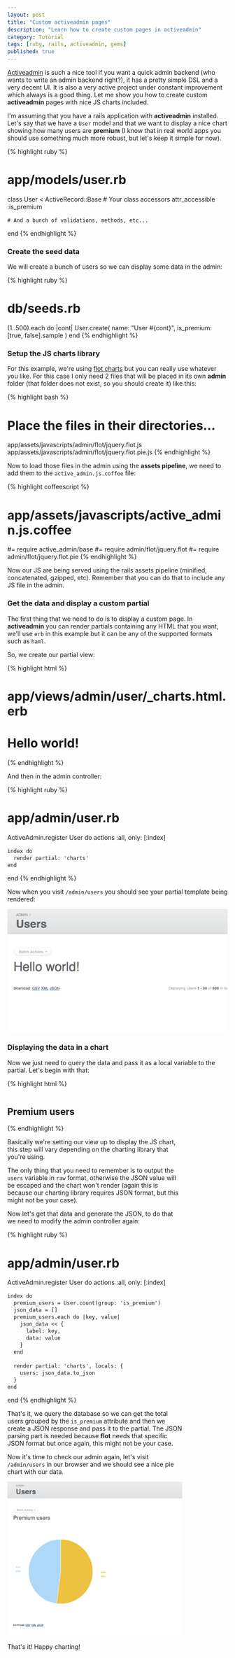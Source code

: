```yaml
---
layout: post
title: "Custom activeadmin pages"
description: "Learn how to create custom pages in activeadmin"
category: Tutorial
tags: [ruby, rails, activeadmin, gems]
published: true
---
```


[Activeadmin](http://activeadmin.info) is such a nice tool if you want
a quick admin backend (who wants to write an admin backend right?), it
has a pretty simple DSL and a very decent UI. It is also a very
active project under constant improvement which always is a good thing.
Let me show you how to create custom **activeadmin** pages with nice
JS charts included.

I'm assuming that you have a rails application with **activeadmin**
installed. Let's say that we have a `User` model and that we want to
display a nice chart showing how many users are **premium** (I know
that in real world apps you should use something much more robust,
but let's keep it simple for now).

{% highlight ruby %}
  # app/models/user.rb
  class User < ActiveRecord::Base
    # Your class accessors
    attr_accessible :is_premium

    # And a bunch of validations, methods, etc...
  end
{% endhighlight %}

<!--more-->

### Create the seed data
We will create a bunch of users so we can display some data in the admin:

{% highlight ruby %}
  # db/seeds.rb
  (1..500).each do |cont|
    User.create(
      name: "User #{cont}",
      is_premium: [true, false].sample
    )
  end
{% endhighlight %}



### Setup the JS charts library
For this example, we're using [flot charts](http://www.flotcharts.org/)
but you can really use whatever you like. For this case I only need 2
files that will be placed in its own **admin** folder (that folder does
not exist, so you should create it) like this:

{% highlight bash %}
  # Place the files in their directories...

  app/assets/javascripts/admin/flot/jquery.flot.js
  app/assets/javascripts/admin/flot/jquery.flot.pie.js
{% endhighlight %}

Now to load those files in the admin using the **assets
pipeline**, we need to add them to the `active_admin.js.coffee` file:

{% highlight coffeescript %}
  # app/assets/javascripts/active_admin.js.coffee

  #= require active_admin/base
  #= require admin/flot/jquery.flot
  #= require admin/flot/jquery.flot.pie
{% endhighlight %}

Now our JS are being served using the rails assets pipeline (minified,
concatenated, gzipped, etc). Remember that you can do that to include
any JS file in the admin.

### Get the data and display a custom partial
The first thing that we need to do is to display a custom page. In
**activeadmin** you can render partials containing any HTML that you
want, we'll use `erb` in this example but it can be any of the supported
formats such as `haml`.

So, we create our partial view:

{% highlight html %}
  # app/views/admin/user/_charts.html.erb
  <h1>Hello world!</h1>
{% endhighlight %}

And then in the admin controller:

{% highlight ruby %}
  # app/admin/user.rb

  ActiveAdmin.register User do
    actions :all, only: [:index]

    index do
      render partial: 'charts'
    end
  end
{% endhighlight %}

Now when you visit `/admin/users` you should see your partial template
being rendered:

![Hello world](/images/posts/custom_active_admin_pages/hello_world.png)


### Displaying the data in a chart
Now we just need to query the data and pass it as a local variable
to the partial. Let's begin with that:

{% highlight html %}
  <!-- app/views/admin/users/_charts.html.erb -->
  <div style='float: left'>
    <h2>Premium users</h2>
    <div id="premium_users_pie"
         style='height: 400px; width: 400px'>
    <div>
  </div>

  <script type="text/javascript">
  $(document).ready(function(){
    var users = <%= raw users %>
    $.plot('#premium_users_pie', users, {
      series: { pie: { show: true } },
      legend: { show: false }
    });
  });
  </script>
{% endhighlight %}

Basically we're setting our view up to display the JS chart, this step
will vary depending on the charting library that you're using.

The only thing that you need to remember is to output the `users`
variable in `raw` format, otherwise the JSON value will be escaped and
the chart won't render (again this is because our charting library
requires JSON format, but this might not be your case).

Now let's get that data and generate the JSON, to do that we need to
modify the admin controller again:

{% highlight ruby %}
  # app/admin/user.rb

  ActiveAdmin.register User do
    actions :all, only: [:index]

    index do
      premium_users = User.count(group: 'is_premium')
      json_data = []
      premium_users.each do |key, value|
        json_data << {
          label: key,
          data: value
        }
      end

      render partial: 'charts', locals: {
        users: json_data.to_json
      }
    end

  end
{% endhighlight %}

That's it, we query the database so we can get the total users grouped
by the `is_premium` attribute and then we create a JSON response and
pass it to the partial. The JSON parsing part is needed because **flot**
needs that specific JSON format but once again, this might not be your case.

Now it's time to check our admin again, let's visit `/admin/users` in
our browser and we should see a nice pie chart with our data.

![Pie chart](/images/posts/custom_active_admin_pages/pie_chart.png)

That's it! Happy charting!
